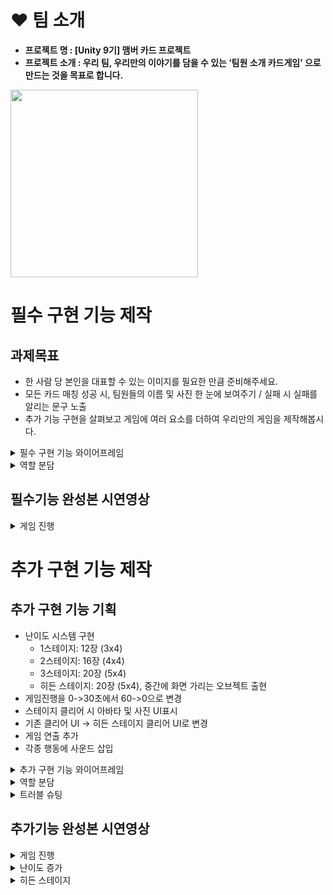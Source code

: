 # ❤ 팀 소개
- **프로젝트 명 :  [Unity 9기] 맴버 카드 프로젝트**
- **프로젝트 소개 :  우리 팀, 우리만의 이야기를 담을 수 있는 ‘팀원 소개 카드게임’ 으로 만드는 것을 목표로 합니다.**
<img src="https://github.com/user-attachments/assets/68e1279e-9c20-4b58-99f7-8ca8cf8c07b9" width="300" />



# 필수 구현 기능 제작
## 과제목표
    
- 한 사람 당 본인을 대표할 수 있는 이미지를 필요한 만큼 준비해주세요.
- 모든 카드 매칭 성공 시, 팀원들의 이름 및 사진 한 눈에 보여주기 / 실패 시 실패를 알리는 문구 노출
- 추가 기능 구현을 살펴보고 게임에 여러 요소를 더하여 우리만의 게임을 제작해봅시다.


<details>
<summary>필수 구현 기능 와이어프레임</summary>

![image](https://github.com/user-attachments/assets/a8869c53-8fb4-42c1-820a-92e9af98c90b)

</details>

<details>
<summary> 역할 분담 </summary>

### 1. 이준영 : StartScene, Audio(시작 화면, 화면 전환)
<details>
<summary> 작업물 </summary>

Button.cs

```csharp
    AudioSource audioSource;  // 오디오 소스를 담을 변수. 버튼 클릭 시 소리를 재생하기 위해 사용.
    public AudioClip clip;    // 버튼 클릭 시 재생될 오디오 클립을 저장할 변수.

    private void Start()
    {
        audioSource = GetComponent<AudioSource>();
    }

    // 게임 시작 버튼 클릭 시 호출
    public void StartGame()
    {
        Time.timeScale = 1.0f;  // 게임 시간을 정상 흐름으로 설정. 일시정지 상태를 해제하는 역할.
        audioSource.PlayOneShot(clip);  // 버튼 클릭 시 설정된 오디오 클립을 한 번 재생.
        AudioManager.instance.BGMSound();  // 오디오 매니저를 통해 배경 음악을 시작.
        Invoke("StartGameInvoke", 0.5f); //오디오 클립 재생이 끝날 때 까지 씬 0.5초 간격 만들기
    }

    // 리셋 버튼 클릭 시 호출
    public void resetButton()
    {   
        Time.timeScale = 1.0f;  // 게임 시간을 정상 흐름으로 설정, 일시정지 상태 해제.
        AudioManager.instance.BGMSound();  // 오디오 매니저를 통해 배경 음악을 시작.
        SceneManager.LoadScene("StartScene");  // 스타트 씬으로 전환, 게임을 초기 상태로 리셋.
    }

    // 0.5초 후에 호출
    void StartGameInvoke()
    {
        SceneManager.LoadScene("MainScene");  // 메인 씬으로 전환
    }

```
오디오까지 고려하여 미리준비
</details>

### 2. 한예준 : Card (랜덤 이미지 삽입)

<details>
<summary> 작업물 </summary>

Card.cs

```csharp
    public int idx = 0;  // 카드의 고유 번호를 저장하는 변수
    public GameObject front;  // 카드의 앞면
    public GameObject back;   // 카드의 뒷면
    public Animator anim;  // 카드 애니메이션 제어

    AudioSource audioSource;
    public AudioClip clip;

  
    private void Start()
    {
        audioSource = GetComponent<AudioSource>();
    }

    // 카드를 열 때 호출
    public void OpenCard()
    {
        audioSource.PlayOneShot(clip);  // 카드가 열릴 때 소리를 한 번 재생

        anim.SetBool("isOpen", true);  // 카드 애니메이션에서 "isOpen" 파라미터를 true로 설정하여 카드를 여는 애니메이션을 실행
        front.SetActive(true);  // 카드의 앞면을 활성화
        back.SetActive(false);  // 카드의 뒷면을 비활성화

        // 첫 번째 카드가 아직 선택되지 않았다면 첫 번째 카드로 설정
        if (GameManager.Instance.firstCard == null)
        {
            GameManager.Instance.firstCard = this;
        }
        else
        {
            // 두 번째 카드가 선택되었을 때
            GameManager.Instance.secondCard = this;
            GameManager.Instance.isMatched();  // 카드가 맞는지 검사
        }
    }

    // 카드를 삭제할 때 호출
    public void DestroyCard()
    {
        Invoke("DestoryCardInvoke", 1.0f);  // 1초 후 DestoryCardInvoke 메소드를 호출하여 카드를 삭제
    }

    // 카드 삭제 함수
    void DestoryCardInvoke()
    {
        Destroy(gameObject);  // 게임 오브젝트(카드)를 삭제
    }

    // 카드를 닫을 때 호출
    public void CloseCard()
    {
        Invoke("CloseCardInvoke", 1.0f);  // 1초 후 CloseCardInvoke 메소드를 호출하여 카드를 닫음
    }

    // 카드 닫기 함수
    void CloseCardInvoke()
    {
        anim.SetBool("isOpen", false);  // 카드 애니메이션에서 "isOpen" 파라미터를 false로 설정하여 카드를 닫는 애니메이션 실행
        front.SetActive(false);  // 카드의 앞면을 비활성화
        back.SetActive(true);    // 카드의 뒷면을 활성화
    }

    public SpriteRenderer frontImage;  // 카드의 앞면 이미지를 표시하는 SpriteRenderer

    // 카드의 이미지를 설정하는 함수
    public void setting(int number)
    {
        idx = number;  // 카드의 고유 번호를 설정
        frontImage.sprite = Resources.Load<Sprite>($"Card{idx}");  // Resources 폴더에서 해당 카드 이미지를 로드하여 적용
    }
```
</details>

### 3. 최홍진 : UI (와이어 프레임 작성, 시간 측정 UI, 게임 종료 UI)
<details>
<summary> 작업물 </summary>
와이어 프레임 기반으로 UI를 제작

![image](https://github.com/user-attachments/assets/288e8270-247f-4d08-abc5-0459027883cb)
![image](https://github.com/user-attachments/assets/0ccec7a6-9bc0-48f5-a6ab-26d447d541ba)

</details>

### 4. 송치웅 : GameManager (게임 진행에 필요한 C# 작성)
<details>
<summary> 작업물 </summary>

GameManager.cs

```csharp
 public static GameManager Instance;  // 싱글톤 패턴을 적용하여 다른 스크립트에서 접근할 수 있는 인스턴스

    public Card firstCard;  // 첫 번째로 선택된 카드
    public Card secondCard;  // 두 번째로 선택된 카드

    public Text timeTxt;  // 시간 표시를 위한 UI 텍스트
    public Text scoreTxt;  // 점수 표시를 위한 UI 텍스트
    public Text stageTxt;  // 단계 표시를 위한 UI 텍스트
    public GameObject endPanel;  // 게임 종료 시 표시될 UI 패널
    public GameObject clearPanel;  // 게임 클리어 시 표시될 UI 패널

    float time = 0.0f;  // 게임 시간
    int score = 0;  // 플레이어 점수
    int stage = 1;  // 현재 게임 단계
    bool time20 = true;  // 20초 지났을 때 알림을 한 번만 보내기 위한 변수

    public int cardCount = 0;  // 남은 카드 수

    AudioSource audioSource;  // 게임 오디오를 재생하기 위한 AudioSource
    public AudioClip matchClip;  // 카드가 맞았을 때 재생될 소리
    public AudioClip notMatchClip;  // 카드가 맞지 않았을 때 재생될 소리

    // 싱글톤 패턴을 위한 Awake
    void Awake()
    {
        if (Instance == null)
            Instance = this;  // 인스턴스가 없다면 현재 오브젝트를 인스턴스로 설정
    }


    void Start()
    {
        Time.timeScale = 1.0f;  // 게임의 시간을 정상 속도로 설정
        audioSource = GetComponent<AudioSource>();  // AudioSource 컴포넌트 가져오기
    }

    void Update()
    {
        // 시간 제한 체크 (30초가 지나면 게임 오버)
        if (time > 30.0f)
        {
            time = 30.0f;  // 시간을 30초로 제한
            Gameover();  // 게임 오버 호출
            ShowEndUI();  // 게임 종료 UI 표시
        }
        else
        {
            time += Time.deltaTime;  // 시간이 지나면 `time` 변수에 누적
        }

        // 게임 시간이 UI에 표시되도록 업데이트
        timeTxt.text = time.ToString("N2");  // 소수점 두 자리까지 표시
    }

    // 카드 두 개가 맞는지 확인
    public void isMatched()
    {
        // 두 카드의 번호가 일치하는지 확인
        if (firstCard.idx == secondCard.idx)
        {
            audioSource.PlayOneShot(matchClip);  // 카드가 맞으면 맞추기 소리 재생

            // 두 카드가 일치하면 삭제
            firstCard.DestroyCard();
            secondCard.DestroyCard();

            // 남은 카드 수를 2개 줄임 (두 카드를 맞췄기 때문에)
            cardCount -= 2;
            score++;  // 점수 1점 추가

            // 모든 카드를 맞췄으면 게임 종료
            if(cardCount == 0)
            {
                AudioManager.instance.BGMSound();  // 배경 음악을 재생
                Gameover();  // 게임 오버 처리
                clearPanel.SetActive(true);  // 게임 클리어 UI 활성화
            }
        }
        else
        {
            audioSource.PlayOneShot(notMatchClip);  // 카드가 맞지 않으면 틀리기 소리 재생

            // 두 카드가 일치하지 않으면 닫기
            firstCard.CloseCard();
            secondCard.CloseCard();
        }

        // 두 카드를 null로 설정하여 다음 카드 선택을 기다림
        firstCard = null;
        secondCard = null;
    }

    // 게임 오버 처리
    public void Gameover()
    {
        Time.timeScale = 0f;  // 게임 시간을 멈춤 (시간 흐르지 않게)
    }

```
싱글톤 처리하여 작업진행
</details>

### 5. 윤지민 : Board (카드 랜덤 배치 및 뒤집기, 파괴)
<details>
<summary> 작업물 </summary>

Board.cs

```csharp
    public Transform Cards;
    public GameObject card;

    // 게임 시작 시 카드들을 생성
    void Start()
    {
        // 카드에 할당될 번호 배열 (0~9까지의 숫자 두 개씩 포함)
        int[] arr = { 0, 0, 1, 1, 2, 2, 3, 3, 4, 4, 5, 5, 6, 6, 7, 7, 8, 8, 9, 9 };
        
        // 배열을 무작위로 섞음 (랜덤 번호 배치를 위해)
        arr = arr.OrderBy(x => Random.Range(0f, 9f)).ToArray();

        // 카드 20개 생성
        for (int i = 0; i < 20; i++)
        {
            // 카드 프리팹을 인스턴스화하여 게임 오브젝트로 생성
            GameObject go = Instantiate(card, this.transform);

            // 카드의 위치를 계산하여 배치 (2D 좌표로 배치)
            float x = (i % 4) * 1.2f - 1.8f;  // x 좌표 계산 (4열로 배치)
            float y = (i / 4) * 1.2f - 3.9f;  // y 좌표 계산 (5행으로 배치)
            go.transform.position = new Vector2(x, y);  // 계산된 위치에 카드 배치

            // 각 카드에 번호를 설정
            go.GetComponent<Card>().setting(arr[i]);
        }

        // GameManager의 cardCount 변수에 생성된 카드 수 할당
        GameManager.Instance.cardCount = arr.Length;
    }

```
</details>

</details>


## 필수기능 완성본 시연영상
<details>
<summary> 게임 진행 </summary>

<img src="https://github.com/user-attachments/assets/a20a8476-f106-4137-a212-3f6d579540c5" width="300" />

</details>


# 추가 구현 기능 제작
## 추가 구현 기능 기획
- 난이도 시스템 구현
  - 1스테이지: 12장 (3x4)
  - 2스테이지: 16장 (4x4)
  - 3스테이지: 20장 (5x4)
  - 히든 스테이지: 20장 (5x4), 중간에 화면 가리는 오브젝트 출현
- 게임진행을 0->30초에서 60->0으로 변경
- 스테이지 클리어 시 아바타 및 사진 UI표시
- 기존 클리어 UI → 히든 스테이지 클리어 UI로 변경
- 게임 연출 추가
- 각종 행동에 사운드 삽입

</details>

<details>
<summary>추가 구현 기능 와이어프레임</summary>

![image](https://github.com/user-attachments/assets/c3fa60db-acb7-45d2-82a2-e16d660805f8)

[FigJam 링크](https://www.figma.com/board/kqfsLfo242uS1RmSHz0248/Welcome-to-FigJam?node-id=0-1&p=f&t=LT1XHxGTUypk7tS4-0)

</details>

<details>
<summary> 역할 분담 </summary>

## 1. 게임에 필요한 매니저 추가 작성
### 게임 매니저 추가기능 작성 (송치웅)
- 각 스테이지에 60초 시간 제한 추가
<details>
<summary> 작업물 </summary>

GameManager.cs

```csharp
    // 패배조건을 30초에서 60->0초로 변경
    if (time < 0.0f) // time == 0s -> Timeover
    {
        time = 0.0f;  // 시간은 0으로 설정
        Timeover();  // Timeover 메소드 호출
        ShowEndUI();  // 게임 종료 UI를 표시
    }
    // 시간이 20초 미만
    else if (time < 20.0f && time20)
    {
        AudioManager.instance.timeOutSound();  // 타임아웃 사운드 재생
        time20 = false;  //사운드가 다시 재생되지 않도록 처리
    }
    // 시간 감소
    else // time != 0 -> time Decrement
    {
        time -= Time.deltaTime;  // 매 프레임마다 시간 감소
    }

    // 현재 시간을 텍스트 형식으로 출력 (소수점 2자리까지 표시)
    timeTxt.text = time.ToString("N2");

```
</details>

- 게임 오버 시 점수와 스테이지 표기 추가
<details>
<summary> 작업물 </summary>

GameManager.cs

```csharp
    // 게임 종료 UI
    public void ShowEndUI()
    {
        endPanel.SetActive(true);  // 게임 종료 패널 활성화

        // 점수와 스테이지지 정보를 UI에 표시
        scoreTxt.text = score.ToString();
        stageTxt.text = stage.ToString();
    }

```
</details>

### 버튼 매니저 추가 (이준영)
- 스테이지 이동 버튼, 게임 재시작 버튼 등 일괄 관리
<details>
<summary> 작업물 </summary>

Button.cs

```csharp

    public void StartStage1()
    {
        // GameManager에게 1스테이지로 갈 것임을 알리기 위해 PlayerPrefs에 저장
        PlayerPrefs.SetInt("stage", 1); // "stage" 값으로 1을 설정
        Time.timeScale = 1;  // 시간 흐름을 정상으로 설정 (게임이 진행되도록)
        audioSource.PlayOneShot(clip);  // 게임 시작 소리 재생
        Invoke("StartGameInvoke", 0.5f);  // 0.5초 뒤에 StartGameInvoke 메소드 호출
    }

    // 스테이지2
    public void StartStage2()
    {
        // GameManager에게 2스테이지로 갈 것임을 알리기 위해 PlayerPrefs에 저장
        PlayerPrefs.SetInt("stage", 2);
        Time.timeScale = 1;
        audioSource.PlayOneShot(clip);
        Invoke("StartGameInvoke", 0.5f);
    }

    // 스테이지3
    public void StartStage3()
    {
        // GameManager에게 3스테이지로 갈 것임을 알리기 위해 PlayerPrefs에 저장
        PlayerPrefs.SetInt("stage", 3);
        Time.timeScale = 1;
        audioSource.PlayOneShot(clip);
        Invoke("StartGameInvoke", 0.5f);
    }

    // 히든 스테이지
    public void StartStageHidden()
    {
        PlayerPrefs.SetInt("stage", 4);
        Time.timeScale = 1;
        audioSource.PlayOneShot(clip);
        Invoke("StartGameInvoke", 0.5f);
    }

    // 리셋
    public void retryButton()
    {
        PlayerPrefs.SetInt("stage", GameManager.Instance.getStage());  // 현재 스테이지로 간다고 알려주기
        SceneManager.LoadScene("MainScene");  // 메인 씬으로 로드
    }

    // Main를 눌렀을 때, 스테이지 씬으로 넘어가는 메소드
    public void stageButton()
    {
        SceneManager.LoadScene("StageScene");  // 스테이지 씬으로 로드
    }

    // 게임 시작 소리 후, MainScene으로 넘어가는 메소드
    void StartGameInvoke()
    {
        SceneManager.LoadScene("MainScene");  // 메인 씬으로 로드
    }

```
StartStage는 GameManager에게 현재 스테이지 정보를 넘기는 역할도 하고 있다.
Button이 한 스테이지에서 많이 있기도 하고 소리도 들어가야 하기 때문에 ButtonManager라는 오브젝트를 만들어서 관리하였다.

</details>

### 사운드 매니저 추가 (이준영)
- 카드를 클릭하거나 뒤집을 때, 게임이 시작될 때, 진행 중 성공 또는 실패 시 효과음을 삽입
- 타이머 시간이 촉박할 때, 게이머에게 경고하는 배경 음악으로 변경

<details>
<summary> 작업물 </summary>
	
AudioManager.cs
	
```csharp
	
    public static AudioManager instance;
    
    AudioSource audioSource;  // 오디오 소스 컴포넌트
    public AudioClip BGMClip;  // BGM (배경 음악)
    public AudioClip timeOutClip;  // 타임아웃 사운드
    public AudioClip hurryUpSound;  // 급할 때 사운드

    // 오디오 매니저 인스턴스를 싱글톤으로 관리하는 Awake
    private void Awake()
    {
        if(instance == null)
        {
            instance = this;  // 인스턴스를 현재 객체로 설정
            DontDestroyOnLoad(gameObject);  // 씬 전환 시에도 이 객체를 삭제하지 않도록 설정
        }
        else
        {
            Destroy(gameObject);  // 이미 인스턴스가 존재하면 중복 객체를 삭제
        }
    }

    void Start()
    {
        audioSource = GetComponent<AudioSource>();  // AudioSource 컴포넌트 가져오기
        BGMSound();  // 게임 시작 시 배경 음악을 재생
    }

    // 타임아웃 사운드
    public void timeOutSound()
    {
        audioSource.PlayOneShot(hurryUpSound);  // hurryUpSound를 한 번 재생
        audioSource.clip = timeOutClip;  // 타임아웃 사운드로 변경
        audioSource.Play();  // 타임아웃 사운드는 반복해서 재생
    }

    // 배경 음악
    public void BGMSound()
    {
        audioSource.clip = BGMClip;  // 배경 음악을 설정
        audioSource.Play();  // 배경 음악을 반복 재생
    }

```
</details>
    
## 2. 게임에 연출 (한예준)
- 카드가 등장할떄 애니메이션추가
- 카드가 뒤집어지는 모습을 애니메이션으로 추가
- 카드가 파괴되는 애니메이션 추가

<details>
<summary> 작업물 </summary>

Card.cs

```csharp
public int idx = 0;  // 카드의 고유 번호를 저장하는 변수
public GameObject front;  // 카드 앞면
public GameObject back;  // 카드 뒷면
public Animator anim;  // 카드의 애니메이션 제어
public SpriteRenderer frontImage;  // 카드 앞면의 이미지를 표시
AudioSource audioSource;
public AudioClip clip;

private void Start()
{
    anim = GetComponent<Animator>();  // Animator 컴포넌트를 가져옴
    audioSource = GetComponent<AudioSource>();  // AudioSource 컴포넌트를 가져옴
    front.SetActive(false);  // 카드 앞면을 처음에 보이지 않도록 설정
    back.SetActive(true);  // 카드 뒷면을 처음에 보이도록 설정
}

public void OpenCard()
{
    anim.SetTrigger("flip");  // "flip" 트리거를 사용해 카드를 뒤집는 애니메이션을 시작

    if (clip != null)
        audioSource.PlayOneShot(clip);  // 사운드 클립을 한 번 재생

    if (GameManager.Instance.firstCard == null)
    {
        GameManager.Instance.firstCard = this;  // 첫 번째 카드를 저장
    }
    else
    {
        GameManager.Instance.secondCard = this;  // 두 번째 카드를 저장
        GameManager.Instance.isMatched();  // 카드 매칭 여부 확인
    }
}

public void CloseCard()
{
    Invoke("CloseCardInvoke", 0.5f);  // 0.5초 후에 CloseCardInvoke 메서드 호출
}

private void CloseCardInvoke()
{
    anim.SetTrigger("flipback");  // "flipback" 트리거를 사용해 카드를 원위치로 뒤집는 애니메이션을 실행
}

public void SwitchToFront()
{
    front.SetActive(true);  // 카드 앞면을 보이게 설정
    back.SetActive(false);  // 카드 뒷면을 숨김
}

public void SwitchToBack()
{
    front.SetActive(false);  // 카드 앞면을 숨김
    back.SetActive(true);  // 카드 뒷면을 보이게 설정
}

public void DestroyCard()
{
    Invoke("DestroyCardInvoke", 0.5f);  // 0.5초 후에 DestroyCardInvoke 메서드 호출
}

private void DestroyCardInvoke()
{
    anim.SetTrigger("Destroy");  // "Destroy" 트리거를 사용해 카드 삭제 애니메이션 실행
    Destroy(this.gameObject, 0.3f);  // 카드 객체를 0.3초 후에 파괴
}

public void setting(int number)
{
    idx = number;  // 카드의 고유 번호 설정
    frontImage.sprite = Resources.Load<Sprite>($"Card{idx}");  // 카드 앞면 이미지를 Resources 폴더에서 로드하여 설정
}

```
애니메이션을 여러개 나누어 실행하고 이벤트를 나누어 앞면과 뒷면표현

</details>

## 3. 스테이지 or 난이도 추가하기
### 카드의 개수가 늘어난 더 어려운 스테이지 구현(윤지민)
- 난이도 변수를 가져와 1줄씩 추가
- 1스테이지: 12장 (3×4) 
- 2스테이지: 16장 (4×4) 
- 3스테이지: 20장 (5×4) 
<details>
<summary> 작업물 </summary>

Board.cs

```csharp

int currentStage = GameManager.Instance.getStage();  // 현재 스테이지 번호를 게임메니저에서 가져옴

// 스테이지1 카드 12개 배치
if (currentStage == 1)
{
    int[] arr = { 0, 0, 1, 1, 2, 2, 3, 3, 4, 4, 5, 5 };  // 카드 12개 배치
    arr = arr.OrderBy(x => Random.Range(0f, 5f)).ToArray();

    for (int i = 0; i < 12; i++)
    {
        GameObject go = Instantiate(card, this.transform);

        float x = (i % 4) * 1.2f - 1.8f;  // x 위치 계산
        float y = (i / 4) * 1.2f - 2.8f;  // y 위치 계산
        go.transform.position = new Vector2(x, y);  // 계산된 위치로 카드 배치

        go.GetComponent<Card>().setting(arr[i]);  // 각 카드의 번호를 설정
    }

    GameManager.Instance.cardCount = arr.Length;  // 카드 개수 설정
}

// 스테이지2
else if (currentStage == 2)
{
    int[] arr = { 0, 0, 1, 1, 2, 2, 3, 3, 4, 4, 5, 5, 6, 6, 7, 7 };  // 카드 16개 배치
    arr = arr.OrderBy(x => Random.Range(0f, 7f)).ToArray();

    for (int i = 0; i < 16; i++)
    {
        GameObject go = Instantiate(card, this.transform);
        float x = (i % 4) * 1.2f - 1.8f;
        float y = (i / 4) * 1.2f - 2.8f;
        go.transform.position = new Vector2(x, y);
        go.GetComponent<Card>().setting(arr[i]);
    }

    GameManager.Instance.cardCount = arr.Length;
}

// 스테이지3
else if (currentStage >= 3)
{
    int[] arr = { 0, 0, 1, 1, 2, 2, 3, 3, 4, 4, 5, 5, 6, 6, 7, 7, 8, 8, 9, 9 };  // 카드 20개 배치
    arr = arr.OrderBy(x => Random.Range(0f, 9f)).ToArray();

    for (int i = 0; i < 20; i++)
    {
        GameObject go = Instantiate(card, this.transform);

        float x = (i % 4) * 1.2f - 1.8f;
        float y = (i / 4) * 1.2f - 3.9f;  //y 위치 계산 (y값을 약간 더 아래로 설정)
        go.transform.position = new Vector2(x, y);

        go.GetComponent<Card>().setting(arr[i]);
    }

    GameManager.Instance.cardCount = arr.Length;
}

```
</details>

### 스테이지 선택, 구분 가능한 화면 제작 (최홍진)
- 와이어 프레임 기반으로 UI제작
<details>
<summary> 작업물 </summary>
	
![image](https://github.com/user-attachments/assets/bfdfc628-3913-41f6-9bc2-49523a48ad64)
![image](https://github.com/user-attachments/assets/ed84fc7a-d1ff-44f4-ab02-7c02e8795454)
![image](https://github.com/user-attachments/assets/ab933b87-f83c-47c6-9833-e06284373fdf)
![image](https://github.com/user-attachments/assets/5c7c5472-b001-4aae-9709-dee6f062f07f)

</details>

## 4.히든 스테이지 구현하기
### 해금 조건  : 스테이지3을 20초 이상 남기고 클리어 (이준영)
<details>
<summary> 작업물 </summary>



```csharp

	public GameObject hiddenStageStart;	//히든 스테이크 클리어 조건 만족시 나오는 버튼
    	public GameObject ink;	//히든 스테이지 시 생성되는 오브젝트
    	//스테이지 클리어 마다 나오는 판넬이 다르기 때문에 배열로 구현
    	public GameObject[] stageClearPanel = new GameObject[4];
	
    	private void ShowClearUI()
    	{
        	if(stage == 3 && time <= 20) //히든 스테이지 조건 스테이지3 클리어 & 20초 이상 클리어
        	{	//히든 스테이지 오픈 조건에 맞으면 히든 스테이지로 바로 입장하는 버튼 생성
            		hiddenStageStart.SetActive(false);
        	}
        	//배열로 구현된 클리어 판넬 
        	stageClearPanel[stage-1].SetActive(true);
    	}
    
    	void Start()
    	{
    		... 중략 ...
    	
        	if(stage == 4)  //hidden stage
        	{	//1.5초 마다 잉크 생성
            	InvokeRepeating("MakeInk", 0.0f, 1.5f);
        	}
    	}
    
    	void MakeInk()	//잉크 생성
    	{
        	Instantiate(ink);
    	}
```
</details>

### 기본 베이스 스테이지 3에 중간 중간에 화면을 가리는 오브젝트 출현.
- 잉크(커지고 점점 사라지는 효과)프리팹 제작(최홍진)
<details>
<summary> 프리팹 </summary>
    
<img src="https://github.com/user-attachments/assets/340bbaad-f7ce-45d5-baaf-ebd15f95d30c" width="200" />

```csharp
    
    void Start()
    {
        float x = Random.Range(-2.0f, 2.0f); // 랜덤 좌표값
        float y = Random.Range(-4.0f, 2.0f);

        transform.position = new Vector3(x, y, 0); //랜덤생성
        Destroy(gameObject,6.0f); //오브젝트 파괴
    }

```
</details>

</details>


<details>
<summary>트러블 슈팅</summary>

# 이준영님
<details>
<summary> 접기 </summary>

<img src="https://github.com/user-attachments/assets/4524e4cd-2411-4c41-9c6d-fa69aab1b415" width="300" />

프로젝트을 다 통합하고 Scene들을 연결하는 과정에서 버튼이 눌리지 않는 버그를 찾았다.
stage1 Button이 눌려야 하는데 작동하지 않아서 코드가 잘 못 된건지 확인해보기 위해서 StartScene에서 MainScene으로 넘어가게 해보았다.

![image](https://github.com/user-attachments/assets/8744a195-8331-4837-b7ef-b1ba7cdf66af)

잘 작동 된다. 그러면 UI쪽을 배치하면서 잘 못 된것 같다. UI는 내가 작업한게 아니라 다른 브랜치에서 받아온 것이라 잘 살펴 보기로 하였다.

![image](https://github.com/user-attachments/assets/bfbf55e6-4df2-4bd4-b3e1-96ef0f004670)

잘 확인해보니 내가 image 오브젝트에 직접 넣은 Button 컴포넌트가 아닌 Text 오브젝트에 Button가 들어가 있어서, image 보다 앞에 존재하는 Text의 버튼이 눌려서 작동이 하지 않는 것 같다.
Text에 있는 Button 컴포넌트를 제거하고 작동 해 보았다.

![image](https://github.com/user-attachments/assets/cf6f907e-6e35-4e82-88c0-8fb38d93df4a)
	
잘 작동한다.
나는 UI에서 Button 오브젝트를 생성하면 나오는 것 처럼 Image 쪽에 Button 컴포넌트가 있을 거라 생각해서 나온 오류였다.
Image에 Button 컴포넌트는 내가 직접 추가한 부분인데, 왜 Image 쪽에 Button 컴포넌트가 없었는지 생각해보지 않았다. 그래서 더 해결하는데 시간이 걸렸던 것 같다.

</details>

# 한예준님
<details>
<summary> 접기 </summary>

기능 구현 중 문제 상황과 해결
- 카드 뒤집는 애니메이션 무한 반복 문제
- bool값에 의해 애니메이션이 재생
- bool값이 한번 정해지면 애니메이션이 계속 재생되므로 빠져나가는 조건 설정
- 하지만 빠져나가는 조건이 또 다른 애니메이션을 재생하는 조건을 충족시킴
- 따라서 무한 반복되는 문제가 발생하였음
문제 해결 방법
- 카드를 뒤집는 애니메이션을 재생하는 조건을 trigger로 설정
- trigger 로 설정 시 조건이 겹치는 문제가 없어짐.
- 또한 trigger 조건 충족 시 애니메이션은 한번만 재생되므로 문제 상황이 발생하지 않음.
- Card_Destroy 애니메이션에 의한 카드 소멸 문제
- Card_Destroy 애니메이션은 본래 회전하면서 아래로 떨어지는 애니메이션으로 구상했음.
- 즉,Card_Destroy 는 Card 오브젝트의 포지션을 조정하는 애니메이션임.
- 하지만, 애니메이터에서 Card_Destroy 를 재생하기 위해 포지션을 불러오는 과정에서 Board.cs 스크립트와 충돌한 것으로 보임.
- 그 결과로 카드가 전부 보이지 않는 위치에 아주 작은 크기로 생성됨.
해결방법
- Card_Destroy 는 일단 위치값을 사용하지 않는 것으로 수정.
- 이후 튜터님께 질문을 통해 위치값을 사용하는 애니메이션은 스크립트를 통해 처리하는 것이 좋다는 답변을 받음.
- 다음 프로젝트에 적용 예정.

</details>

# 최홍진님
<details>
<summary> 접기 </summary>

이미지 위에 텍스트를 배치하고 그 안에 버튼을 넣는 방식으로 UI를 구성했을 때 예상치 못한 문제가 발생했습니다.

GitHub에서 작업을 합치면서 이 점을 사전에 알리지 못했고, 이미지에 버튼을 만들어 버튼이 작동하지 않았습니다.

문제는 텍스트가 이미지보다 위에 배치되어 버튼이 텍스트에 가려져 클릭이 전달되지 않게 된 것이었습니다.

즉, 버튼은 시각적으로 존재했으나 실제로는 텍스트가 버튼을 가리고 있어 버튼이 작동하지 않았습니다.

이 경험을 통해 협업 시 내 작업 사항이 다른 작업에 영향을 미칠 수 있음을 깨달았습니다.

</details>

# 송치웅님
<details>
<summary> 접기 </summary>
	
Card idx가 일치했을 때 코드 구성이 헷갈려서 강의 보고 만들었던 작업 결과물 찾아서 수정 했습니다.
```csharp
// 변경 전
Destroy(firstCard);
Destroy(secondCard);

// 변경 후 
firstCard.DestroyCard();
secondCard.DestroyCard();

```
사전강의 들었을 땐 버전을 유니티6 [6000.0.36f1]을 사용했는데 PlayerPrefs가 없어져서 당시에는 다른 방법을 찾아서 적용했었습니다.
[22.3.17f1] 버전으로 와서 처음 써보는 PlayerPrefs 를 사용하려고 강의도 찾아보고 구글도 검색하느라 시간을 많이 사용했습니다.
</details>

# 윤지민님 
<details>
<summary> 접기 </summary>

가장 고민을 많이 한 부분
원인 분석
```csharp
int currentStage = GameManager.Instance.getStage() // int currentStage == GameManager.Instance.stage()(기능은 동일)

```
문장을
```csharp
void Start()
	{

	}

```
사이에 적지 않고 그 위에서 적용하여 현재 스테이지를 불러오지 못하는 문제가 있었다
그냥 Board.cs에 적기만 하면 알아서
```csharp
int currentStage == GameManager.Instance.stage()

```
를 통하여 항시적으로 GameManager에서 현재 스테이지 정보를 불러 오는 줄 알았으나
```csharp
void Start()
    {
	int currentStage == GameManager.Instance.stage()
    }
```
를 통해야 GameManager가 초기화 된 이후의 현재 저장된 사용자의 스테이지 값을 받아올 수 있었던 것

</details>

</details>

## 추가기능 완성본 시연영상

<details>
<summary> 게임 진행 </summary>

<img src="https://github.com/user-attachments/assets/28233523-ce94-4f85-8ca4-bf58b4409bb5" width="300" />

</details>

<details>
<summary> 난이도 증가 </summary>

<img src="https://github.com/user-attachments/assets/7ae69a64-b6df-4327-954e-cff5d7ca0cae" width="300" />

</details>

<details>
<summary> 히든 스테이지 </summary>

[![게임 영상 보기](https://img.youtube.com/vi/rcHFXvefBkI/0.jpg)](https://www.youtube.com/shorts/rcHFXvefBkI)

</details>




